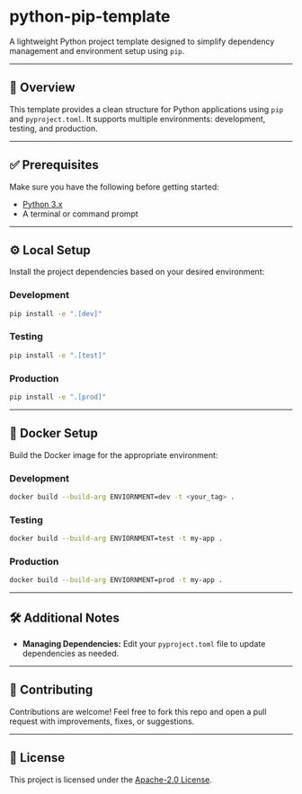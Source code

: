 # python-pip-template

A lightweight Python project template designed to simplify dependency management and environment setup using `pip`.

---

## 🚀 Overview

This template provides a clean structure for Python applications using `pip` and `pyproject.toml`. It supports multiple environments: development, testing, and production.

---

## ✅ Prerequisites

Make sure you have the following before getting started:

- [Python 3.x](https://www.python.org/downloads/)
- A terminal or command prompt

---

## ⚙️ Local Setup

Install the project dependencies based on your desired environment:

### Development
```bash
pip install -e ".[dev]"
```

### Testing
```bash
pip install -e ".[test]"
```

### Production
```bash
pip install -e ".[prod]"
```

---

## 🐳 Docker Setup

Build the Docker image for the appropriate environment:

### Development
```bash
docker build --build-arg ENVIORNMENT=dev -t <your_tag> .
```

### Testing
```bash
docker build --build-arg ENVIORNMENT=test -t my-app .
```

### Production
```bash
docker build --build-arg ENVIORNMENT=prod -t my-app .
```

---

## 🛠️ Additional Notes

- **Managing Dependencies:** Edit your `pyproject.toml` file to update dependencies as needed.

---

## 🤝 Contributing

Contributions are welcome! Feel free to fork this repo and open a pull request with improvements, fixes, or suggestions.

---

## 📄 License

This project is licensed under the [Apache-2.0 License](LICENSE).
